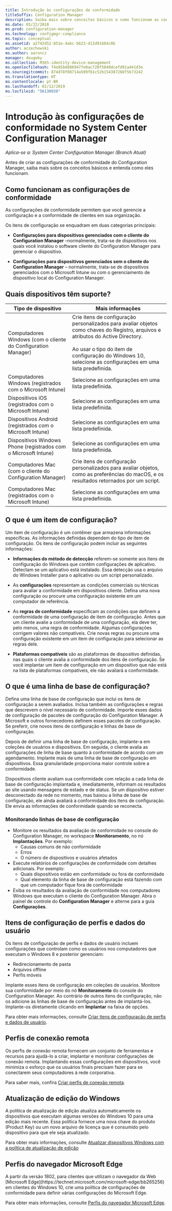 ```yaml
---
title: Introdução às configurações de conformidade
titleSuffix: Configuration Manager
description: Saiba mais sobre conceitos básicos e como funcionam as configurações de conformidade
ms.date: 03/22/2018
ms.prod: configuration-manager
ms.technology: configmgr-compliance
ms.topic: conceptual
ms.assetid: a2742d52-851e-4abc-b623-d12d91684c0b
author: aczechowski
ms.author: aaroncz
manager: dougeby
ms.collection: M365-identity-device-management
ms.openlocfilehash: f4e85b6886947fe0ac720f5840dcefd91a441d3e
ms.sourcegitcommit: 874d78f08714a509f61c52b154387268f5b73242
ms.translationtype: HT
ms.contentlocale: pt-BR
ms.lasthandoff: 02/12/2019
ms.locfileid: "56130938"
---
```

# <a name="get-started-with-compliance-settings-in-system-center-configuration-manager"></a>Introdução às configurações de conformidade no System Center Configuration Manager

*Aplica-se a: System Center Configuration Manager (Branch Atual)*

Antes de criar as configurações de conformidade do Configuration Manager, saiba mais sobre os conceitos básicos e entenda como eles funcionam.  



## <a name="how-compliance-settings-work"></a>Como funcionam as configurações de conformidade  
 As configurações de conformidade permitem que você gerencie a configuração e a conformidade de clientes em sua organização.  

 Os itens de configuração se enquadram em duas categorias principais:  

-   **Configurações para dispositivos gerenciados com o cliente do Configuration Manager** –normalmente, trata-se de dispositivos nos quais você instalou o software cliente do Configuration Manager para gerenciar o dispositivo.  

-   **Configurações para dispositivos gerenciados sem o cliente do Configuration Manager** – normalmente, trata-se de dispositivos gerenciados com o Microsoft Intune ou com o gerenciamento de dispositivo local do Configuration Manager.  



## <a name="what-devices-are-supported"></a>Quais dispositivos têm suporte?  

| Tipo de dispositivo | Mais informações |  
|------------|----------------------|  
| Computadores Windows (com o cliente do Configuration Manager) | Crie itens de configuração personalizados para avaliar objetos como chaves do Registro, arquivos e atributos do Active Directory.<br /><br /> Ao usar o tipo do item de configuração do Windows 10, selecione as configurações em uma lista predefinida. |  
| Computadores Windows (registrados com o Microsoft Intune) | Selecione as configurações em uma lista predefinida. |  
| Dispositivos iOS (registrados com o Microsoft Intune) | Selecione as configurações em uma lista predefinida. |  
| Dispositivos Android (registrados com o Microsoft Intune) | Selecione as configurações em uma lista predefinida. |  
| Dispositivos Windows Phone (registrados com o Microsoft Intune) | Selecione as configurações em uma lista predefinida. |  
| Computadores Mac (com o cliente do Configuration Manager) | Crie itens de configuração personalizados para avaliar objetos, como as preferências do macOS, e os resultados retornados por um script. |  
| Computadores Mac (registrados com o Microsoft Intune) | Selecione as configurações em uma lista predefinida. |  



## <a name="what-is-a-configuration-item"></a>O que é um item de configuração?  
 Um item de configuração é um contêiner que armazena informações específicas. As informações definidas dependem do tipo de item de configuração. Os itens de configuração podem incluir as seguintes informações:

-   **Informações do método de detecção** referem-se somente aos itens de configuração do Windows que contêm configurações de aplicativo. Detectam se um aplicativo está instalado. Essa detecção usa o arquivo do Windows Installer para o aplicativo ou um script personalizado.  

-   As **configurações** representam as condições comerciais ou técnicas para avaliar a conformidade em dispositivos cliente. Defina uma nova configuração ou procure uma configuração existente em um computador de referência.  

-   As **regras de conformidade** especificam as condições que definem a conformidade de uma configuração de item de configuração. Antes que um cliente avalie a conformidade de uma configuração, ela deve ter, pelo menos, uma regra de conformidade. Algumas configurações corrigem valores não compatíveis. Crie novas regras ou procure uma configuração existente em um item de configuração para selecionar as regras dele.  

-   **Plataformas compatíveis** são as plataformas de dispositivo definidas, nas quais o cliente avalia a conformidade dos itens de configuração. Se você implantar um item de configuração em um dispositivo que não está na lista de plataformas compatíveis, ele não avaliará a conformidade.  



## <a name="what-is-a-configuration-baseline"></a>O que é uma linha de base de configuração?  
 Defina uma linha de base de configuração que inclui os itens de configuração a serem avaliados. Inclua também as configurações e regras que descrevem o nível necessário de conformidade. Importe esses dados de configuração de pacotes de configuração do Configuration Manager. A Microsoft e outros fornecedores definem esses pacotes de configuração. Se preferir, crie novos itens de configuração e linhas de base de configuração.  

 Depois de definir uma linha de base de configuração, implante-a em coleções de usuários e dispositivos. Em seguida, o cliente avalia as configurações de linha de base quanto à conformidade de acordo com um agendamento. Implante mais de uma linha de base de configuração em dispositivos. Essa granularidade proporciona maior controle sobre a conformidade. 

 Dispositivos cliente avaliam sua conformidade com relação a cada linha de base de configuração implantada e, imediatamente, informam os resultados ao site usando mensagens de estado e de status. Se um dispositivo estiver desconectado da rede no momento, mas baixou a linha de base de configuração, ele ainda avaliará a conformidade dos itens de configuração. Ele envia as informações de conformidade quando se reconecta.  

### <a name="monitoring-configuration-baselines"></a>Monitorando linhas de base de configuração
- Monitore os resultados da avaliação de conformidade no console do Configuration Manager, no workspace **Monitoramento**, no nó **Implantações**. Por exemplo:
    - Causas comuns de não conformidade
    - Erros
    - O número de dispositivos e usuários afetados
- Execute relatórios de configurações de conformidade com detalhes adicionais. Por exemplo:
    - Quais dispositivos estão em conformidade ou fora de conformidade
    - Qual elemento da linha de base de configuração está fazendo com que um computador fique fora de conformidade
- Exiba os resultados da avaliação de conformidade nos computadores Windows que executam o cliente do Configuration Manager. Abra o painel de controle do **Configuration Manager** e alterne para a guia **Configurações**.  



## <a name="user-data-and-profiles-configuration-items"></a>Itens de configuração de perfis e dados do usuário  
 Os itens de configuração de perfis e dados de usuário incluem configurações que controlam como os usuários nos computadores que executam o Windows 8 e posterior gerenciam:  
   - Redirecionamento de pasta
   - Arquivos offline
   - Perfis móveis  

Implante esses itens de configuração em coleções de usuários. Monitore sua conformidade por meio do nó **Monitoramento** do console do Configuration Manager. Ao contrário de outros itens de configuração, não os adicione às linhas de base de configuração antes de implantá-los. Implante-os diretamente clicando em **Implantar** na faixa de opções.  

 Para obter mais informações, consulte [Criar itens de configuração de perfis e dados de usuário](/sccm/compliance/deploy-use/create-user-data-and-profiles-configuration-items).  



## <a name="remote-connection-profiles"></a>Perfis de conexão remota  
 Os perfis de conexão remota fornecem um conjunto de ferramentas e recursos para ajudá-lo a criar, implantar e monitorar configurações de conexão remota. Implantando essas configurações em dispositivos, você minimiza o esforço que os usuários finais precisam fazer para se conectarem seus computadores à rede corporativa.  

Para saber mais, confira [Criar perfis de conexão remota](/sccm/compliance/deploy-use/create-remote-connection-profiles).  



## <a name="windows-edition-upgrade"></a>Atualização de edição do Windows
A política de atualização de edição atualiza automaticamente os dispositivos que executam algumas versões do Windows 10 para uma edição mais recente. Essa política fornece uma nova chave do produto (Product Key) ou um novo arquivo de licença que é consumido pelo dispositivo para que ele seja atualizado.

Para obter mais informações, consulte [Atualizar dispositivos Windows com a política de atualização de edição](/sccm/compliance/deploy-use/upgrade-windows-version)



## <a name="microsoft-edge-browser-profiles"></a>Perfis do navegador Microsoft Edge
<!-- 1357310 --> A partir da versão 1802, para clientes que utilizam o navegador da Web [Microsoft Edge](https://technet.microsoft.com/microsoft-edge/bb265256) em clientes do Windows 10, crie uma política de configurações de conformidade para definir várias configurações do Microsoft Edge. 

Para obter mais informações, consulte [Perfis do navegador Microsoft Edge](/sccm/compliance/deploy-use/browser-profiles).


